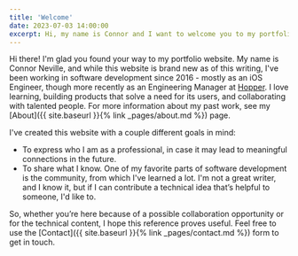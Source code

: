 ```yaml
---
title: 'Welcome'
date: 2023-07-03 14:00:00
excerpt: Hi, my name is Connor and I want to welcome you to my portfolio website.
---
```


Hi there! I'm glad you found your way to my portfolio website. My name is Connor Neville, and while this website is brand new as of this writing, I've been working in software development since 2016 - mostly as an iOS Engineer, though more recently as an Engineering Manager at [Hopper](https://hopper.com). I love learning, building products that solve a need for its users, and collaborating with talented people. For more information about my past work, see my [About]({{ site.baseurl }}{% link _pages/about.md %}) page.

I've created this website with a couple different goals in mind:
* To express who I am as a professional, in case it may lead to meaningful connections in the future.
* To share what I know. One of my favorite parts of software development is the community, from which I've learned a lot. I'm not a great writer, and I know it, but if I can contribute a technical idea that’s helpful to someone, I'd like to.

So, whether you’re here because of a possible collaboration opportunity or for the technical content, I hope this reference proves useful. Feel free to use the [Contact]({{ site.baseurl }}{% link _pages/contact.md %}) form to get in touch.